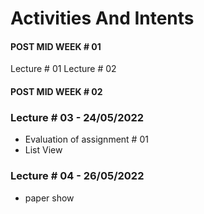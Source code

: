 # Activities And Intents
#### POST MID WEEK # 01
Lecture # 01 
Lecture # 02

#### POST MID WEEK # 02

### Lecture # 03 - 24/05/2022
* Evaluation of assignment # 01 
* List View
### Lecture # 04 - 26/05/2022
* paper show
